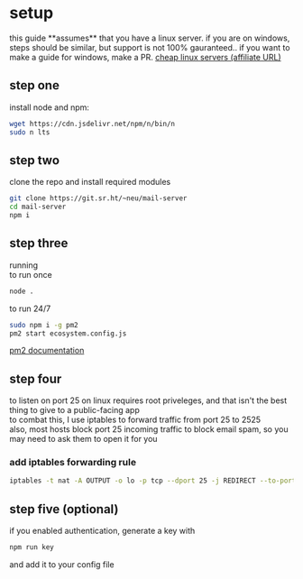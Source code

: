 # setup
<article class="message is-warning">
  <div class="message-body">
    this guide **assumes** that you have a linux server. if you are on windows, steps should be similar, but support is not 100% gauranteed..
    if you want to make a guide for windows, make a PR.
    <a href="https://my.frantech.ca/aff.php?aff=5405">cheap linux servers (affiliate URL)</a>
  </div>
</article>

## step one  
install node and npm:  
```bash
wget https://cdn.jsdelivr.net/npm/n/bin/n
sudo n lts
```

## step two  
clone the repo and install required modules  
```bash
git clone https://git.sr.ht/~neu/mail-server
cd mail-server
npm i
```

## step three  
running  
to run once
```bash
node .
```
to run 24/7  
```bash
sudo npm i -g pm2
pm2 start ecosystem.config.js
```
[pm2 documentation](https://pm2.keymetrics.io/docs/usage/quick-start/)

## step four  
to listen on port 25 on linux requires root priveleges, and that isn't the best thing to give to a public-facing app  
to combat this, I use iptables to forward traffic from port 25 to 2525  
also, most hosts block port 25 incoming traffic to block email spam, so you may need to ask them to open it for you  
### add iptables forwarding rule  
```bash
iptables -t nat -A OUTPUT -o lo -p tcp --dport 25 -j REDIRECT --to-port 2525
```


## step five (optional)  
if you enabled authentication, generate a key with
```bash
npm run key
```
and add it to your config file